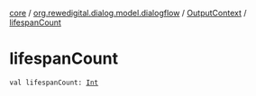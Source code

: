 [core](../../index.md) / [org.rewedigital.dialog.model.dialogflow](../index.md) / [OutputContext](index.md) / [lifespanCount](./lifespan-count.md)

# lifespanCount

`val lifespanCount: `[`Int`](https://kotlinlang.org/api/latest/jvm/stdlib/kotlin/-int/index.html)